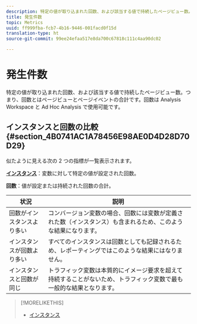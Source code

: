 ```yaml
---
description: 特定の値が取り込まれた回数、および該当する値で持続したページビュー数。つまり、回数とはページビューとページイベントの合計です。回数は Analysis Workspace と Ad Hoc Analysis で使用可能です。
title: 発生件数
topic: Metrics
uuid: ff999fba-fcb7-4b16-9446-001facd0f15d
translation-type: ht
source-git-commit: 99ee24efaa517e8da700c67818c111c4aa90dc02

---
```



# 発生件数

特定の値が取り込まれた回数、および該当する値で持続したページビュー数。つまり、回数とはページビューとページイベントの合計です。回数は Analysis Workspace と Ad Hoc Analysis で使用可能です。

## インスタンスと回数の比較{#section_4B0741AC1A78456E98AE0D4D28D70D29}

似たように見える次の 2 つの指標が一覧表示されます。

**[インスタンス](/help/components/c-variables/c-metrics/metrics-instance.md)**：変数に対して特定の値が設定された回数。

**回数**：値が設定または持続された回数の合計。

| 状況 | 説明 |
|---|---|
| 回数がインスタンスより多い | コンバージョン変数の場合、回数には変数が定義された数（インスタンス）も含まれるため、このような結果になります。 |
| インスタンスが回数より多い | すべてのインスタンスは回数としても記録されるため、レポーティングではこのような結果にはなりません。 |
| インスタンスと回数が同じ | トラフィック変数は本質的にイメージ要求を超えて持続することがないため、トラフィック変数で最も一般的な結果となります。 |

>[!MORELIKETHIS]
>
>* [インスタンス](/help/components/c-variables/c-metrics/metrics-instance.md)

